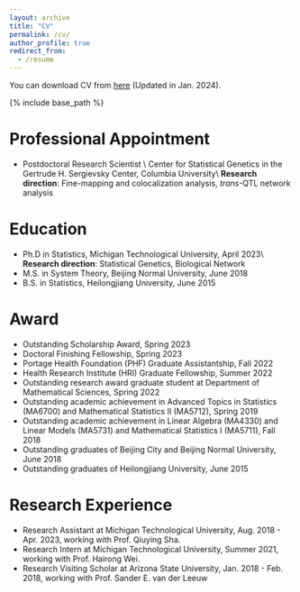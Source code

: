 ```yaml
---
layout: archive
title: "CV"
permalink: /cv/
author_profile: true
redirect_from:
  - /resume
---
```

You can download CV from [here](/files/CV_Xuewei.pdf) (Updated in Jan. 2024).

{% include base_path %}

Professional Appointment
======
* Postdoctoral Research Scientist \\
Center for Statistical Genetics in the Gertrude H. Sergievsky Center, Columbia University\\
**Research direction**: Fine-mapping and colocalization analysis, *trans*-QTL network analysis

Education
======
* Ph.D in Statistics, Michigan Technological University, April 2023\\
**Research direction**: Statistical Genetics, Biological Network
* M.S. in System Theory, Beijing Normal University, June 2018
* B.S. in Statistics, Heilongjiang University, June 2015


Award
======
* Outstanding Scholarship Award,  Spring 2023
* Doctoral Finishing Fellowship, Spring 2023
* Portage Health Foundation (PHF) Graduate Assistantship, Fall 2022
* Health Research Institute (HRI) Graduate Fellowship, Summer 2022
* Outstanding research award graduate student at Department of Mathematical Sciences, Spring 2022
* Outstanding academic achievement in Advanced Topics in Statistics (MA6700) and
Mathematical Statistics II (MA5712), Spring 2019
* Outstanding academic achievement in Linear Algebra (MA4330) and Linear Models (MA5731) and Mathematical Statistics I (MA5711), Fall 2018
* Outstanding graduates of Beijing City and Beijing Normal University, June 2018
* Outstanding graduates of Heilongjiang University, June 2015
  
Research Experience
======
* Research Assistant at Michigan Technological University, Aug. 2018 - Apr. 2023, working with Prof. Qiuying Sha.
* Research Intern at Michigan Technological University, Summer 2021, working with Prof. Hairong Wei.
* Research Visiting Scholar at Arizona State University, Jan. 2018 - Feb. 2018, working with Prof. Sander E. van der Leeuw
